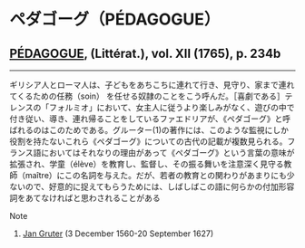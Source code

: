 # ペダゴーグ（PÉDAGOGUE）
## [PÉDAGOGUE](http://enccre.academie-sciences.fr/encyclopedie/article/v12-420-0/), (Littérat.), vol. XII (1765), p. 234b

***

ギリシア人とローマ人は、子どもをあちこちに連れて行き、見守り、家まで連れてくるための任務（soin） を任せる奴隷のことをこう呼んだ。［喜劇である］テレンスの「フォルミオ」において、女主人に従うより楽しみがなく、遊びの中で付き従い、導き、連れ帰ることをしているファエドリアが、《ペダゴーグ》と呼ばれるのはこのためである。グルーター(1)の著作には、このような監視にしか役割を持たないこれら《ペダゴーグ》についての古代の記載が複数見られる。フランス語においてはそれなりの理由があって《ペダゴーグ》という言葉の意味が拡張され、学童（élève）を教育し、監督し、その振る舞いを注意深く見守る教師（maître）にこの名詞を与えた。だが、若者の教育との関わりがあまりにも少ないので、好意的に捉えてもらうためには、しばしばこの語に何らかの付加形容詞をあてなければと思わされることがある

Note
1. [Jan Gruter](https://en.wikipedia.org/wiki/Jan_Gruter) (3 December 1560-20 September 1627) 
